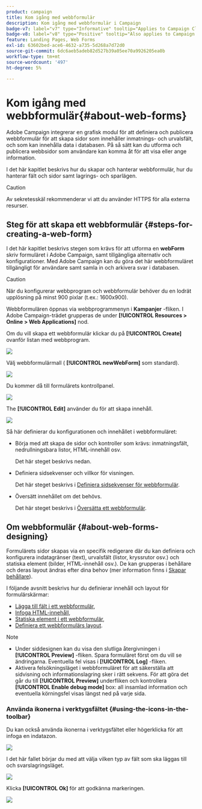 ```yaml
---
product: campaign
title: Kom igång med webbformulär
description: Kom igång med webbformulär i Campaign
badge-v7: label="v7" type="Informative" tooltip="Applies to Campaign Classic v7"
badge-v8: label="v8" type="Positive" tooltip="Also applies to Campaign v8"
feature: Landing Pages, Web Forms
exl-id: 63602bed-ace6-4632-a735-5d268a7d72d0
source-git-commit: 6dc6aeb5adeb82d527b39a05ee70a9926205ea0b
workflow-type: tm+mt
source-wordcount: '497'
ht-degree: 5%

---
```


# Kom igång med webbformulär{#about-web-forms}



Adobe Campaign integrerar en grafisk modul för att definiera och publicera webbformulär för att skapa sidor som innehåller inmatnings- och urvalsfält, och som kan innehålla data i databasen. På så sätt kan du utforma och publicera webbsidor som användare kan komma åt för att visa eller ange information.

I det här kapitlet beskrivs hur du skapar och hanterar webbformulär, hur du hanterar fält och sidor samt lagrings- och sparlägen.

>[!CAUTION]
>
>Av sekretesskäl rekommenderar vi att du använder HTTPS för alla externa resurser.

## Steg för att skapa ett webbformulär {#steps-for-creating-a-web-form}

I det här kapitlet beskrivs stegen som krävs för att utforma en **webForm** skriv formuläret i Adobe Campaign, samt tillgängliga alternativ och konfigurationer. Med Adobe Campaign kan du göra det här webbformuläret tillgängligt för användare samt samla in och arkivera svar i databasen.

>[!CAUTION]
>
>När du konfigurerar webbprogram och webbformulär behöver du en lodrät upplösning på minst 900 pixlar (t.ex.: 1600x900).

Webbformulären öppnas via webbprogrammenyn i **Kampanjer** -fliken. I Adobe Campaign-trädet grupperas de under **[!UICONTROL Resources > Online > Web Applications]** nod.

Om du vill skapa ett webbformulär klickar du på **[!UICONTROL Create]** ovanför listan med webbprogram.

![](assets/webapp_create_new.png)

Välj webbformulärmall ( **[!UICONTROL newWebForm]** som standard).

![](assets/s_ncs_admin_survey_select_template.png)

Du kommer då till formulärets kontrollpanel.

![](assets/webapp_empty_dashboard.png)

The **[!UICONTROL Edit]** använder du för att skapa innehåll.

![](assets/webapp_edit_tab.png)

Så här definierar du konfigurationen och innehållet i webbformuläret:

* Börja med att skapa de sidor och kontroller som krävs: inmatningsfält, nedrullningsbara listor, HTML-innehåll osv.

   Det här steget beskrivs nedan.

* Definiera sidsekvenser och villkor för visningen.

   Det här steget beskrivs i [Definiera sidsekvenser för webbformulär](defining-web-forms-page-sequencing.md).

* Översätt innehållet om det behövs.

   Det här steget beskrivs i [Översätta ett webbformulär](translating-a-web-form.md).

## Om webbformulär {#about-web-forms-designing}

Formulärets sidor skapas via en specifik redigerare där du kan definiera och konfigurera indatagränser (text), urvalsfält (listor, kryssrutor osv.) och statiska element (bilder, HTML-innehåll osv.). De kan grupperas i behållare och deras layout ändras efter dina behov (mer information finns i [Skapar behållare](defining-web-forms-layout.md#creating-containers)).

I följande avsnitt beskrivs hur du definierar innehåll och layout för formulärskärmar:

* [Lägga till fält i ett webbformulär](adding-fields-to-a-web-form.md),
* [Infoga HTML-innehåll](static-elements-in-a-web-form.md#inserting-html-content),
* [Statiska element i ett webbformulär](static-elements-in-a-web-form.md),
* [Definiera ett webbformulärs layout](defining-web-forms-layout.md).

>[!NOTE]
>
>* Under siddesignen kan du visa den slutliga återgivningen i **[!UICONTROL Preview]** -fliken. Spara formuläret först om du vill se ändringarna. Eventuella fel visas i **[!UICONTROL Log]** -fliken.
>* Aktivera felsökningsläget i webbformuläret för att säkerställa att sidvisning och informationslagring sker i rätt sekvens. För att göra det går du till **[!UICONTROL Preview]** underfliken och kontrollera **[!UICONTROL Enable debug mode]** box: all insamlad information och eventuella körningsfel visas längst ned på varje sida.
>


### Använda ikonerna i verktygsfältet {#using-the-icons-in-the-toolbar}

Du kan också använda ikonerna i verktygsfältet eller högerklicka för att infoga en indatazon.

![](assets/s_ncs_admin_webform_add_selection.png)

I det här fallet börjar du med att välja vilken typ av fält som ska läggas till och svarslagringsläget.

![](assets/s_ncs_admin_webform_select_storage.png)

Klicka **[!UICONTROL Ok]** för att godkänna markeringen.

![](assets/s_ncs_admin_webform_confirm_storage.png)
